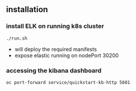 ## installation
### install ELK on running k8s cluster
```
./run.sh

```
- will deploy the required manifests
- expose elastic running on nodePort 30200


### accessing the kibana dashboard
```bash
oc port-forward service/quickstart-kb-http 5601
```